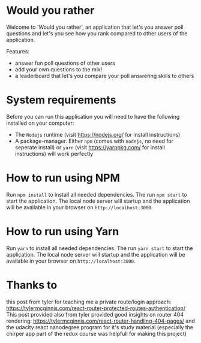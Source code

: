 # Would you rather
Welcome to 'Would you rather', an application that let's you answer poll questions and let's you see how you rank compared 
to other users of the application.

Features:
* answer fun poll questions of other users
* add your own questions to the mix!
* a leaderboard that let's you compare your poll answering skills to others

# System requirements
Before you can run this application you will need to have the following installed on your computer:
* The `Nodejs` runtime (visit https://nodejs.org/ for install instructions)
* A package-manager. Either `npm` (comes with `nodejs`, no need for seperate install) or `yarn` (visit https://yarnpkg.com/ for install instructions)
will work perfectly

# How to run using NPM
Run `npm install` to install all needed dependencies. The run `npm start` to start the application.
The local node server will startup and the application will be available in your browser on `http://localhost:3000`.

# How to run using Yarn
Run `yarn` to install all needed dependencies. The run `yarn start` to start the application.
The local node server will startup and the application will be available in your browser on `http://localhost:3000`.

# Thanks to
this post from tyler for teaching me a private route/login approach: https://tylermcginnis.com/react-router-protected-routes-authentication/
This post provided also from tyler provided good insights on router 404 rendering: https://tylermcginnis.com/react-router-handling-404-pages/
and the udacity react nanodegree program for it's study material (especially the chirper app part of the redux course was helpfull for making this project)